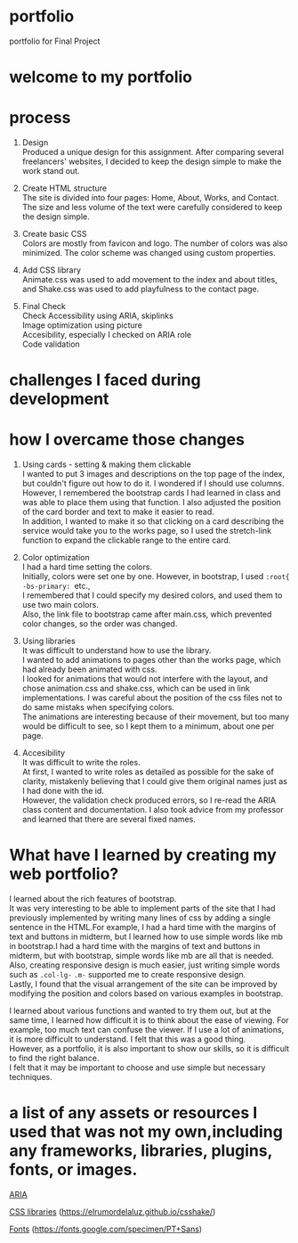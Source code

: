 # portfolio
portfolio for Final Project

# welcome to my portfolio

# process 
1. Design  
Produced a unique design for this assignment.
After comparing several freelancers' websites, I decided to keep the design simple to make the work stand out.

2. Create HTML structure  
The site is divided into four pages: Home, About, Works, and Contact. The size and less volume of the text were carefully considered to keep the design simple. 

3. Create basic CSS  
Colors are mostly from favicon and logo. The number of colors was also minimized. The color scheme was changed using custom properties.

4. Add CSS library  
Animate.css was used to add movement to the index and about titles, and Shake.css was used to add playfulness to the contact page.

5. Final Check  
Check Accessibility using ARIA, skiplinks  
Image optimization using picture  
Accesibility, especially I checked on ARIA role  
Code validation  

# challenges I faced during development
# how I overcame those changes
1. Using cards - setting & making them clickable  
I wanted to put 3 images and descriptions on the top page of the index, but couldn't figure out how to do it. I wondered if I should use columns.  
However, I remembered the bootstrap cards I had learned in class and was able to place them using that function. I also adjusted the position of the card border and text to make it easier to read.  
In addition, I wanted to make it so that clicking on a card describing the service would take you to the works page, so I used the stretch-link function to expand the clickable range to the entire card.  

2. Color optimization  
I had a hard time setting the colors.  
Initially, colors were set one by one. However, in bootstrap, I used `:root{    -bs-primary: `etc.,  
I remembered that I could specify my desired colors, and used them to use two main colors.  
Also, the link file to bootstrap came after main.css, which prevented color changes, so the order was changed.  

3. Using libraries  
It was difficult to understand how to use the library.  
I wanted to add animations to pages other than the works page, which had already been animated with css.  
I looked for animations that would not interfere with the layout, and chose animation.css and shake.css, which can be used in link implementations. 
I was careful about the position of the css files not to do same mistaks when specifying colors.  
The animations are interesting because of their movement, but too many would be difficult to see, so I kept them to a minimum, about one per page.  

4. Accesibility  
It was difficult to write the roles.  
At first, I wanted to write roles as detailed as possible for the sake of clarity, mistakenly believing that I could give them original names just as I had done with the id.  
However, the validation check produced errors, so I re-read the ARIA class content and documentation. I also took advice from my professor and learned that there are several fixed names.  


# What have I learned by creating my web portfolio?  
I learned about the rich features of bootstrap.  
It was very interesting to be able to implement parts of the site that I had previously implemented by writing many lines of css by adding a single sentence in the HTML.For example, I had a hard time with the margins of text and buttons in midterm, but I learned how to use simple words like mb in bootstrap.I had a hard time with the margins of text and buttons in midterm, but with bootstrap, simple words like mb are all that is needed.  
Also, creating responsive design is much easier, just writing simple words such as `.col-lg-` `.m-` supported me to create responsive design.  
Lastly, I found that the visual arrangement of the site can be improved by modifying the position and colors based on various examples in bootstrap.  

I learned about various functions and wanted to try them out, but at the same time, I learned how difficult it is to think about the ease of viewing. For example, too much text can confuse the viewer. If I use a lot of animations, it is more difficult to understand. I felt that this was a good thing.  
However, as a portfolio, it is also important to show our skills, so it is difficult to find the right balance.  
I felt that it may be important to choose and use simple but necessary techniques.  


# a list of any assets or resources I used that was not my own,including any frameworks, libraries, plugins, fonts, or images. 

[ARIA](https://www.w3.org/TR/html-aria/#el-footer)

[CSS libraries](https://animate.style/)  (https://elrumordelaluz.github.io/csshake/)

[Fonts](https://fonts.google.com/specimen/Nunito)  (https://fonts.google.com/specimen/PT+Sans)
